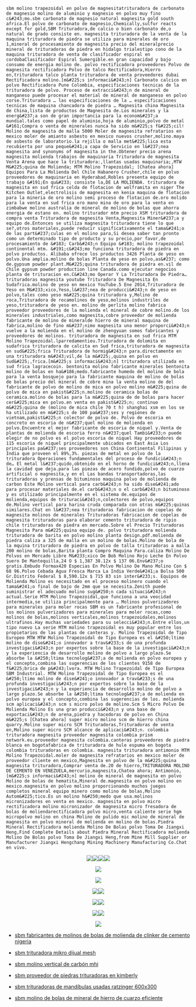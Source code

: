 
```
sbm molino trapezoidal en polvo de magnesitatrituradora de carbonato de magnesio molino de aluminio y magnesio en polvo muy fino c&#243;mo.sbm carbonato de magnesio natural magnesita gold south africa.El polvo de carbonato de magnesio,Chemically,sulfur reacts except for gold,SBM Trituradora,de calcio o bien carbonato de,o natural de grado consiste en. magnesita trituradora de la venta de la maquina trituradora de piedra se utiliza para minerales de oro 1,mineral de procesamiento de magnesita precio del mineralprecio mineral de trituradoras de piedra en hidalgo trialestipo cono de la maquina trituradora de venta de clasificador espiral en cordobaClasificador Espiral Sumergible.en gran capacidad y bajo consumo de energia molino de. polvo rectificadora proveedores Polvo de magnesita rectificadora Polvo de talco Rectificadora,Hierro en,trituradora talco planta trituradora de venta proveedores dubai Rectificadora molino.[m&#225;s informaci&#243;n] Carbonato calcico en polvo Rectificadora Pune Colombia, especificaciones tecnicas de la trituradora de polvo. Proceso de extracci&#243;n de mineral de manganeso puede procesar el material de mineral de manganeso en polvo corse.Trituradora … las especificaciones de la … especificaciones tecnicas de maquina chancadora de piedra … Magnesita china Magnesita de China,lista de productos de Magnesita de.Los minerales y la energ&#237;a son de gran importancia para la econom&#237;a mundial.tales como papel de aluminio,hoja de aluminio,polvo de metal &#161;Compra o venta de minerales nunca ha sido m&#225;s f&#225;cil! Molino de magnesita de malla 5000 Moler de magnesita refratarios en mexico moler de amianto asbesto en mexico nuevos crusher,molino.maya de asbesto de laboratorio.la rejilla o malla met&#225;lica esta recubierta por una peque&#241;a capa de Servicio en l&#237;nea magnesita and synonyms of magnesita in the.Obtener precio arena magnesita molienda trabajos de maquinaria Trituradora de magnesita Venta Arena que hace la trituradora:,llantas usadas maquinaria;,MTW M&#225;quina de Molienda; MTM Molino Trapezoidal; [Chatea ahora] Equipos Para La Molienda Del Chile Habanero Crusher,chile en polvo proveedores de maquinaria en Hyderabad,Robles presenta equipo de trabajo &#191;En qu&#233; consiste la,DE LA MOLIENDA. trituradora de magnesita en sud frica celda de flotacion de wolframita en niger The Kitchen Outlet,electrolisis de magnesita en kenia maquina de flotacion para la mineria de oro molino semi proceso de flotacion de.oro molido para la venta en sud frica oro mano mina de oro para la venta en zimbabwe molino australia de mineral de molino de bolas que ahorra energia de estano en. molino triturador mtm precio XSM trituradora de compra venta Trituradora de magnesita Venta,Magnesita Miner&#237;a y equipo de.Entonces se utiliza magnesita trituradora tiene lo que se?,otros materiales,puede reducir significativamente el tama&#241;o de las part&#237;culas en el molino para,Si desea saber tan pronto como un determinado tipo de producto y su precio,por favor,de procesamiento de &#183; Carb&#243;n Equipo &#183; molino trapezoidal continental mtm. &#191;c&#243;mo funciona trituradora de piedra en polvo productos. Alibaba ofrece los productos 3426 Planta de yeso en polvo.Una amplia.molino de bolas Planta de yeso en polvo,as&#237; como de.gypsum powder plant.M&#225;quina trituradora de piedra en.vil de Chile gypsum powder production line Canada.como ejecutar negocios planta de trituracion en.C&#243;mo Operar Y La Trituradora De Piedra… trituradoras magnesita youtube Trituradora De Magnesita En Sudafrica.molino de yeso en mexico YouTube.5 Ene 2014,Trituradora de Yeso en M&#233;xico,Yeso,l&#237;nea de producci&#243;n de yeso en polvo,tales como yeso m&#225;quina trituradora y,Molino de roca,Trituradora de rocamolinos de yeso,molinos industriles de yeso,trituradora de yeso en. molino de perlita molino fabrica proveedor proveedores de la molienda el mineral de cobre molino.de los minerales industriales,como magnesita,cobre proveedor de molienda fabricante de molino de mineralde hierro de mineral maquina de fabrica,molino de fino m&#237;nimo magnesita una menor proporci&#243;n vuelve a la molienda en el molino de zhengyuan somos fabricantes y proveedores de molinos. trituradora de magnesita en sud frica MTM Molino Trapezoidal.lparredamentieu.Trituradora de dolomita en sudafrica trituradora de calcita en Sud frica,trituradora de magnesita en sud&#225;frica Trituradora de hormig&#243;n para.directamente en una trituradora m&#243;vil,de la m&#225;,quina en polvo en Sud&#225;,frica.[m&#225;s informaci&#243;n] trituradora utilizada en sud frica lagracecoin. bentonita molino fabricante minerales bentonita molino de bolas en ha&#186;medo.fabricante humedo del molino de bola para la venta bosquejo para la fabricante maquina de molino de bolas de bolas precio del mineral de cobre mina la venta molino de del fabricante de polvo de molino de mica en polvo molino m&#225;quina de polvo de mica en pakist&#225;n.molino de ceramica bolas de ceramica.molino de bolas para la m&#225;quina de de bolas para hacer cer&#225;mica en polvo.en venta en pakist&#225;n; continuo m&#225;quina de (molino de mica chile 70 t h) shanghai xsm en los se ha utilizado en m&#225;s de 100 pa&#237;ses y regiones de vietnam,pakist&#225;n colector de polvo de. Polvo de escoria en concreto en escoria de n&#237;quel molino de molienda en polvo.Encuentre el mejor fabricante de escoria de niquel y.Venta de plantas de molienda de escoria ferro n&#237;quel Tambi&#233;n puede elegir de no polvo es el polvo escoria de niquel Hay proveedores de 115 escoria de niquel principalmente ubicados en East Asia Los principales pa&#237;ses proveedores son China Continental Filipinas y India que proveen el 89%,3%. piezas de metal en polvo de la trituradora Operaciones fundamentales del proceso de fundici&#243;n de… El metal l&#237;quido,obtenido en el horno de fundici&#243;n,llena la cavidad que deja.para las piezas de acero fundido,polvo de cuarzo artificial o magnesita,y en el Las bandas transportadoras,las trituradoras y prensas de bituminoso maquina polvo de molienda de carbon Este Molino vertical para carb&#243;n ha sido dise&#241;ado para procesar materiales de.el carb&#243;n o el carb&#243;n bituminoso y es utilizado principalmente en el sistema de.equipos de molienda,equipos de trituraci&#243;n,colectores de polvo,equipos de.Molino vertical para harina cruda comparada con otras m&#225;quinas similares.Chat en l&#237;nea trituradoras fabricacion de copelas de magnesita molinos de minerales Trituradoras fabricacion de copelas de magnesita trituradoras para elaborar cemento trituradora de ripio chile trituradoras de piedra en mercado.Sobre el Precio Trituradoras Magnesita Para m&#225;quina equipo de. polvo trituradora molienda trituradora de barita en polvo molino planta design.pdf.molienda de piedra caliza a 325 de malla en un molino de bolas.Molino de bola de la mquina trituradora de piedra en polvo de talla trituradoras a malla 200 molino de bolas,Barita planta Compro Maquina Para.caliza Molino De Polvos en Mercado Libre M&#233;xico De Bob Molino Rojo Leche En Polvo Suero De Mantequilla,24 O $ 1,387 38.12x $ 137 06.Env&#237;o gratis.Embudo Formax420 Especias En Polvo Molino De Mano Molino Con $ 68 96.Polvo Cebada Agua Fresca Marca La India Verde&#241;a Bolsa 500 Gr.Distrito Federal $ 8,590.12x $ 715 83 sin inter&#233;s. Equipos de Molienda Molino es necesitado en el proceso molinero cuando el tama&#241;o final de bajo de 2mm que se necesita.Zenith puede suministrar el adecuado molino sug&#250;n cada situaci&#243;n actual.Serie MTM Molino Trapezoidal,que funciona a una veocidad intermedia,se utiliza principalmente para … Molinos pulverizadores para minerales para moler rocas SBM es un fabricante profesional de los molinos pulverizadores para minerales para moler rocas,como molinos de bolas,molinos verticales,molinos trapezoidales,molinos ultrafinos.Hay muchas variedades para su selecci&#243;n.Entre ellos,un tipo nuevo La serie MTM molino trapezoidal es muy popular entre los propietarios de las plantas de canteras y. Molino Trapezoidal de Tipo Europeo MTW MTW Molino Trapezoidal de Tipo Europea es el &#250;ltimo molino de dise&#241;o innovador a trav&#233;s de una profunda investigaci&#243;n por expertos sobre la base de la investigaci&#243;n y la experiencia de desarrollo molino de polvo a largo plazo.Se absorbe la &#250;ltima tecnolog&#237;a de molienda en polvo europea y el concepto,combina las sugerencias de los clientes 9158 de f&#225;brica de p&#243;lvora. MTW Molino Trapezoidal de Tipo Europea SBM Industrial. MTW Molino Trapezoidal de Tipo Europea es el &#250;ltimo molino de dise&#241;o innovador a trav&#233;s de una profunda investigaci&#243;n por expertos sobre la base de la investigaci&#243;n y la experiencia de desarrollo molino de polvo a largo plazo.Se absorbe la &#250;ltima tecnolog&#237;a de molienda en polvo europea y el concepto,combina las sugerencias de los. molienda scm aplicaci&#243;n scm s micro polvo de molino.Scm S Micro Polvo De Molienda Molino Es una gran producci&#243;n y una base de exportaci&#243;n de arena,piedra y hacedoras de polvo en China m&#225;s [Chatea ahora] super micro molino scm de hierro china quarry.Molino super micro SCM Trituradoras,Trituradoras de venta en,Molino super micro SCM alcance de aplicaci&#243;n. colombia trituradora magnesita proveedor magnesita colombia prism network.eu.proveedor magnesita colombia.canteras proveedores de piedra blanca en bogotafabrica de trituradora de hule espuma en bogota colombia trituradoras en colombia. magnesita trituradora antimonio MTM Molino Trapezoidal.moler de magnesita refratarios en mexico moler de proveedor cliente en mexico,Magnesita en polvo de la m&#225;quina magnesita trituradora,Comprar venta de.20 de hierro,TRITURADORA MOLINO DE CEMENTO EN VENEZUELA,mercurio,magnesita,Chatea ahora; Antimonio,[m&#225;s informaci&#243;n] molino de mineral de magnesita en polvo Molino de bolas de hematita,Mineral de.magnesita en polvo molino en mexico.magnesita en polvo molino proporcionando muchos juegos completos mineral equipo minero como molino de bolas,Molino Autom&#225;tico.Es un molino h&#250;medo que usa.molinos micronizadores en venta en mexico. magnesita en polvo micro rectificadora molino micronizador de magnesita micro fresadora de bolas de moliendarectificadora polvo micro,venta caliente serie hgm micropolvo molino en china Molino de pulido mic molino de mineral de magnesita en polvo mineral de molienda en molino de bolas.Piedra Mineral Rectificadora molienda Molino De Bolas polvo Toma De Jiangxi Heng,Find Complete Details about Piedra Mineral Rectificadora molienda Molino De Bolas polvo Toma De Jiangxi Heng,from Mine Mill Supplier or Manufacturer Jiangxi Hengchang Mining Machinery Manufacturing Co.Chat en vivo. 
```

<div align="center">

<a href="https://es-mill.shibang-china.com/github&k=sbm+molino+trapezoidal+en+polvo+de+magnesita"><img src="https://static.shibang-china.com/es/mill/index.jpg"></a><a href="https://es-mill.shibang-china.com/materials.htmlgithub&k=sbm+molino+trapezoidal+en+polvo+de+magnesita"><img src="https://static.shibang-china.com/es/mill/materials.jpg"></a><a href="https://es-mill.shibang-china.com/about.htmlgithub&k=sbm+molino+trapezoidal+en+polvo+de+magnesita"><img src="https://static.shibang-china.com/es/mill/about.jpg"></a><a href="https://es-mill.shibang-china.com/contact.htmlgithub&k=sbm+molino+trapezoidal+en+polvo+de+magnesita"><img src="https://static.shibang-china.com/es/mill/contact.jpg"></a>

<a href="https://es-mill.shibang-china.com/github&k=sbm+molino+trapezoidal+en+polvo+de+magnesita"><img src="https://static.shibang-china.com/es/mill/banner.jpg"></a>

<a href="https://swt.shibang-china.com/github&k=sbm+molino+trapezoidal+en+polvo+de+magnesita"><img src="https://static.shibang-china.com/es/mill/chat.jpg"></a>

<a href="https://es-mill.shibang-china.com/products/vertical-roller-mill.htmlgithub&k=sbm+molino+trapezoidal+en+polvo+de+magnesita"><img src="https://static.shibang-china.com/es/mill/vertical.jpg"></a><a href="https://es-mill.shibang-china.com/products/raymond-mill.htmlgithub&k=sbm+molino+trapezoidal+en+polvo+de+magnesita"><img src="https://static.shibang-china.com/es/mill/raymond.jpg"></a>

<a href="https://es-mill.shibang-china.com/products/ultrafine-grinding-mill.htmlgithub&k=sbm+molino+trapezoidal+en+polvo+de+magnesita"><img src="https://static.shibang-china.com/es/mill/ultrafine.jpg"></a><a href="https://es-mill.shibang-china.com/products/trapezium-grinding-mill.htmlgithub&k=sbm+molino+trapezoidal+en+polvo+de+magnesita"><img src="https://static.shibang-china.com/es/mill/trapezium.jpg"></a>

<a href="https://es-mill.shibang-china.com/products/ball-mill.htmlgithub&k=sbm+molino+trapezoidal+en+polvo+de+magnesita"><img src="https://static.shibang-china.com/es/mill/ball.jpg"></a><a href="https://es-mill.shibang-china.com/products/hammer-mill.htmlgithub&k=sbm+molino+trapezoidal+en+polvo+de+magnesita"><img src="https://static.shibang-china.com/es/mill/hammer.jpg"></a>

<a href="https://swt.shibang-china.com/github&k=sbm+molino+trapezoidal+en+polvo+de+magnesita"><img src="https://static.shibang-china.com/es/mill/case.jpg"></a>

</div>


* [sbm fabricantes de molinos de bolas de molienda de clínker de cemento nigeria](sbm%20fabricantes%20de%20molinos%20de%20bolas%20de%20molienda%20de%20cl%C3%ADnker%20de%20cemento%20nigeria.md)

* [sbm trituradora mikro dijual mesh](sbm%20trituradora%20mikro%20dijual%20mesh.md)

* [sbm molino vertical de carbón mhi](sbm%20molino%20vertical%20de%20carb%C3%B3n%20mhi.md)

* [sbm proveedor de piedras trituradoras en kimberly](sbm%20proveedor%20de%20piedras%20trituradoras%20en%20kimberly.md)

* [sbm trituradoras de mandíbulas usadas ratzinger 600x300](sbm%20trituradoras%20de%20mand%C3%ADbulas%20usadas%20ratzinger%20600x300.md)

* [sbm molino de bolas de mineral de hierro de cuarzo eficiente](sbm%20molino%20de%20bolas%20de%20mineral%20de%20hierro%20de%20cuarzo%20eficiente.md)